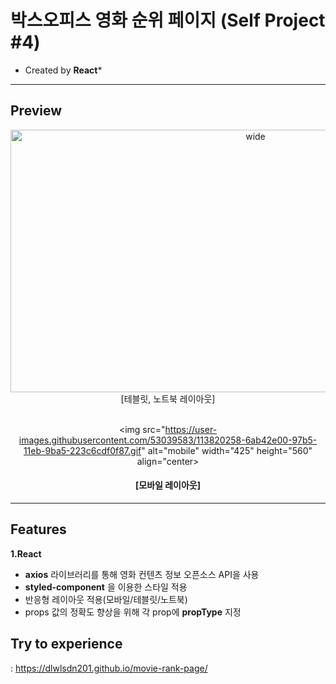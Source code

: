 # 박스오피스 영화 순위 페이지 (Self Project #4)
  * Created by **React***

<hr>

## **Preview**

<div align="center" display="flex" flex-direction="column" align-items="center">
 <img src="https://user-images.githubusercontent.com/53039583/113820218-5a03b800-97b5-11eb-9436-90ab833571b7.gif" alt="wide" width="768" height="420" align="center> 
 <h4 align="center">
   [테블릿, 노트북 레이아웃]
 </h4>

 <br>
 <br>

 <img src="https://user-images.githubusercontent.com/53039583/113820258-6ab42e00-97b5-11eb-9ba5-223c6cdf0f87.gif" alt="mobile" width="425" height="560" align="center>

<h4 align="center">
  [모바일 레이아웃]
 </h4>
 <hr>
</div>

## **Features**
 **1.React**
  - **axios** 라이브러리를 통해 영화 컨텐츠 정보 오픈소스 API을 사용
  - **styled-component** 을 이용한 스타일 적용
  - 반응형 레이아웃 적용(모바일/테블릿/노트북)
  - props 값의 정확도 향상을 위해 각 prop에 **propType** 지정
  
  
  ## **Try to experience**
  : https://dlwlsdn201.github.io/movie-rank-page/


